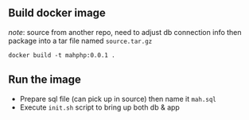 ## Build docker image
_note_: source from another repo, need to adjust db connection info then package into a tar file named `source.tar.gz`
```
docker build -t mahphp:0.0.1 .
```

## Run the image
* Prepare sql file (can pick up in source) then name it `mah.sql`
* Execute `init.sh` script to bring up both db & app
